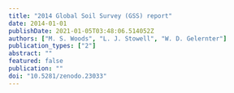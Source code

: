 ```yaml
---
title: "2014 Global Soil Survey (GSS) report"
date: 2014-01-01
publishDate: 2021-01-05T03:48:06.514052Z
authors: ["M. S. Woods", "L. J. Stowell", "W. D. Gelernter"]
publication_types: ["2"]
abstract: ""
featured: false
publication: ""
doi: "10.5281/zenodo.23033"
---
```



